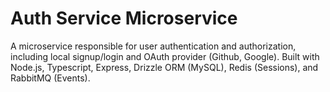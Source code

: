 # Auth Service Microservice

A microservice responsible for user authentication and authorization, including local signup/login and OAuth provider (Github, Google). Built with Node.js, Typescript, Express, Drizzle ORM (MySQL), Redis (Sessions), and RabbitMQ (Events).

